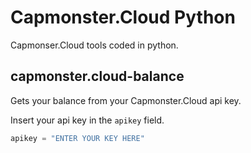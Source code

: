 # Capmonster.Cloud Python
Capmonser.Cloud tools coded in python.

## capmonster.cloud-balance
Gets your balance from your Capmonster.Cloud api key.


Insert your api key in the `apikey` field.
```py
apikey = "ENTER YOUR KEY HERE"
```

